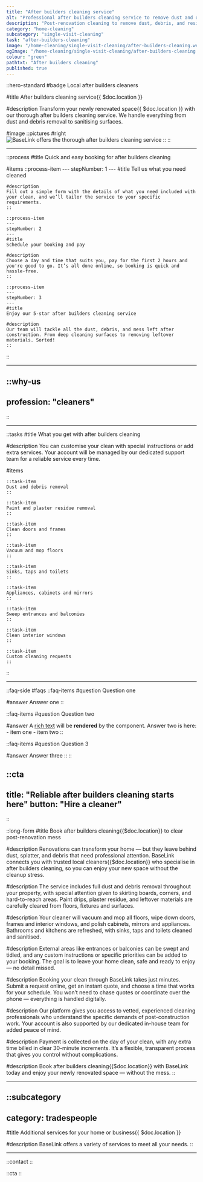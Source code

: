 ```yaml
---
title: "After builders cleaning service"
alt: "Professional after builders cleaning service to remove dust and debris from your home"
description: "Post-renovation cleaning to remove dust, debris, and residues"
category: "home-cleaning"
subcategory: "single-visit-cleaning"
task: "after-builders-cleaning"
image: "/home-cleaning/single-visit-cleaning/after-builders-cleaning.webp"
ogImage: "/home-cleaning/single-visit-cleaning/after-builders-cleaning.webp"
colour: "green"
pathtxt: "After builders cleaning"
published: true
---
```


::hero-standard
#badge
Local after builders cleaners

#title
After builders cleaning service{{ $doc.location }}

#description
Transform your newly renovated space{{ $doc.location }} with our thorough after builders cleaning service. We handle everything from dust and debris removal to sanitising surfaces.

#image
    ::pictures
    #right
    ![BaseLink offers the thorough after builders cleaning service](/home-cleaning/single-visit-cleaning/after-builders-cleaning.webp)
    ::
::

---

::process
#title
Quick and easy booking for after builders cleaning

#items
    ::process-item
    ---
    stepNumber: 1
    ---
    #title
    Tell us what you need cleaned

    #description
    Fill out a simple form with the details of what you need included with your clean, and we’ll tailor the service to your specific requirements.
    ::
    
    ::process-item
    ---
    stepNumber: 2
    ---
    #title
    Schedule your booking and pay

    #description
    Choose a day and time that suits you, pay for the first 2 hours and you're good to go. It’s all done online, so booking is quick and hassle-free.
    ::

    ::process-item
    ---
    stepNumber: 3
    ---
    #title
    Enjoy our 5-star after builders cleaning service

    #description
    Our team will tackle all the dust, debris, and mess left after construction. From deep cleaning surfaces to removing leftover materials. Sorted!
    ::
::

---

::why-us
---
profession: "cleaners"
---
::

---

::tasks
#title
What you get with after builders cleaning

#description
You can customise your clean with special instructions or add extra services. Your account will be managed by our dedicated support team for a reliable service every time.

#items

    ::task-item
    Dust and debris removal
    ::

    ::task-item
    Paint and plaster residue removal
    ::

    ::task-item
    Clean doors and frames
    ::
    
    ::task-item
    Vacuum and mop floors
    ::
    
    ::task-item
    Sinks, taps and toilets
    ::
    
    ::task-item
    Appliances, cabinets and mirrors
    ::

    ::task-item
    Sweep entrances and balconies
    ::

    ::task-item
    Clean interior windows
    ::

    ::task-item
    Custom cleaning requests
    ::
::

---

::faq-side
#faqs
  ::faq-items
  #question
  Question one

  #answer
  Answer one
  ::

  ::faq-items
  #question
  Question two

  #answer
  A [rich text](/services/commercial-cleaning) will be **rendered** by the component.
  Answer two is here:
    - item one
    - item two
  ::

  ::faq-items
  #question
  Question 3

  #answer
  Answer three
  ::
::

::cta
---
title: "Reliable after builders cleaning starts here"
button: "Hire a cleaner"
---
::

::long-form
#title
Book after builders cleaning{{$doc.location}} to clear post-renovation mess

#description
Renovations can transform your home — but they leave behind dust, splatter, and debris that need professional attention. BaseLink connects you with trusted local cleaners{{$doc.location}} who specialise in after builders cleaning, so you can enjoy your new space without the cleanup stress.

#description
The service includes full dust and debris removal throughout your property, with special attention given to skirting boards, corners, and hard-to-reach areas. Paint drips, plaster residue, and leftover materials are carefully cleared from floors, fixtures and surfaces.

#description
Your cleaner will vacuum and mop all floors, wipe down doors, frames and interior windows, and polish cabinets, mirrors and appliances. Bathrooms and kitchens are refreshed, with sinks, taps and toilets cleaned and sanitised.

#description
External areas like entrances or balconies can be swept and tidied, and any custom instructions or specific priorities can be added to your booking. The goal is to leave your home clean, safe and ready to enjoy — no detail missed.

#description
Booking your clean through BaseLink takes just minutes. Submit a request online, get an instant quote, and choose a time that works for your schedule. You won’t need to chase quotes or coordinate over the phone — everything is handled digitally.

#description
Our platform gives you access to vetted, experienced cleaning professionals who understand the specific demands of post-construction work. Your account is also supported by our dedicated in-house team for added peace of mind.

#description
Payment is collected on the day of your clean, with any extra time billed in clear 30-minute increments. It’s a flexible, transparent process that gives you control without complications.

#description
Book after builders cleaning{{$doc.location}} with BaseLink today and enjoy your newly renovated space — without the mess.
::

---

::subcategory
---
category: tradespeople
---
#title
Additional services for your home or business{{ $doc.location }}

#description
BaseLink offers a variety of services to meet all your needs.
::

---

::contact
::

::cta
::